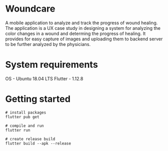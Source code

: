# Woundcare

A mobile application to analyze and track the progress of wound healing. The application is a UX case study in designing a system for analyzing the color changes in a wound and determing the progress of healing. It provides for easy capture of images and uploading them to backend server to be further analyzed by the physicians.

# System requirements
OS - Ubuntu 18.04 LTS
Flutter - 1.12.8

# Getting started
```
# install packages
flutter pub get

# compile and run
flutter run

# create release build
flutter build --apk --release

```
